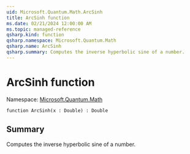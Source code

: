 ```yaml
---
uid: Microsoft.Quantum.Math.ArcSinh
title: ArcSinh function
ms.date: 02/21/2024 12:00:00 AM
ms.topic: managed-reference
qsharp.kind: function
qsharp.namespace: Microsoft.Quantum.Math
qsharp.name: ArcSinh
qsharp.summary: Computes the inverse hyperbolic sine of a number.
---
```


# ArcSinh function

Namespace: [Microsoft.Quantum.Math](xref:Microsoft.Quantum.Math)

```qsharp
function ArcSinh(x : Double) : Double
```

## Summary
Computes the inverse hyperbolic sine of a number.
